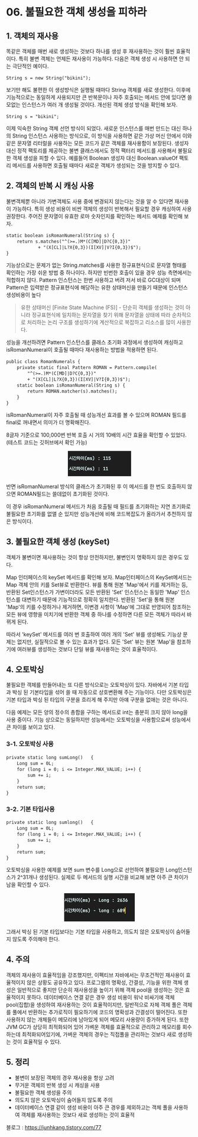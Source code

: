 # 06. 불필요한 객체 생성을 피하라

## 1\. 객체의 재사용

똑같은 객체를 매번 새로 생성하는 것보다 하나를 생성 후 재사용하는 것이 훨씬 효율적이다. 특히 불변 객체는 언제든 재사용이 가능하다. 다음은 객체 생성 시 사용하면 안 되는 극단적인 예이다.

```
String s = new String("bikini");
```

보기만 해도 불편한 이 생성방식은 실행될 때마다 String 객체를 새로 생성한다. 이후에 기능적으로는 동일하게 사용되지만 큰 반복문이나 자주 호출되는 메서드 안에 있다면 쓸모없는 인스턴스가 여러 개 생성될 것이다. 개선된 객체 생성 방식을 확인해 보자.

```
String s = "bikini";
```

이제 익숙한 String 객체 선언 방식이 되었다. 새로운 인스턴스를 매번 만드는 대신 하나의 String 인스턴스 사용하는 방식으로, 이 방식을 사용하면 같은 가상 머신 안에서 이와 같은 문자열 리터럴을 사용하는 모든 코드가 같은 객체를 재사용함이 보장된다. 생성자 대신 정적 팩토리를 제공하는 불변 클래스에서도 정적 팩터리 메서드를 사용해서 불필요한 객체 생성을 피할 수 있다. 예를들어 Boolean 생성자 대신 Boolean.valueOf 팩토리 메서드를 사용하면 호출될 때마다 새로운 객체가 생성되는 것을 방지할 수 있다.

## 2\. 객체의 반복 시 캐싱 사용

불변객체뿐 아니라 가변객체도 사용 중에 변경되지 않는다는 것을 알 수 있다면 재사용이 가능하다. 특히 생성 비용이 비싼 객체의 생성이 반복해서 필요할 경우 캐싱하여 사용 권장한다. 주어진 문자열이 유효한 로마 숫자인지를 확인하는 메서드 예제를 확인해 보자.

```
static boolean isRomanNumeral(String s) {
    return s.matches("^(>=.)M*(C[MD]|D?C{0,3})" 
            + "(X[CL]|L?X{0,3})(I[XV]|V?I{0,3})$");
}
```

기능상으로는 문제가 없는 String.matches를 사용한 정규표현식으로 문자열 형태를 확인하는 가장 쉬운 방법 중 하나이다. 하지만 빈번한 호출이 있을 경우 성능 측면에서는 적합하지 않다. Pattern 인스턴스는 한번 사용하고 버려 저서 바로 GC대상이 되며 Pattern은 입력받은 정규표현식에 해당하는 유한 상태머신을 만들기 때문에 인스턴스 생성비용이 높다

> 유한 상태머신 \[Finite State Machine (FS)\] - 단순히 객체를 생성하는 것이 아니라 정규표현식에 일치하는 문자열을 찾기 위해 문자열을 상태에 따라 순차적으로 처리하는 논리 구조를 생성하기에 계산적으로 복잡하고 리소스를 많이 사용한다. 

성능을 개선하려면 Pattern 인스턴스를 클래스 초기화 과정에서 생성하여 캐싱하고 isRomanNumeral이 호출될 때마다 재사용하는 방법을 적용하면 된다.

```
public class RomanNumerals {
    private static final Pattern ROMAN = Pattern.compile(
        "^(>=.)M*(C[MD]|D?C{0,3})"
        + "(X[CL]|L?X{0,3})(I[XV]|V?I{0,3})$");
    static boolean isRomanNumeral(String s) {
        return ROMAN.matcher(s).matches();
    }
}
```

isRomanNumeral이 자주 호출될 때 성능개선 효과를 볼 수 있으며 ROMAN 필드를 final로 꺼내면서 의미가 더 명확해진다.

8글자 기준으로 100,000번 반복 호출 시 거의 10배의 시간 효율을 확인할 수 있었다. (테스트 코드는 깃허브에서 확인 가능)

<p align="center"><img src="./images/img.png"/></p>

반면 isRomanNumeral 방식의 클래스가 초기화된 후 이 메서드를 한 번도 호출하지 않으면 ROMAN필드는 쓸데없이 초기화된 것이다.

이 경우 isRomanNumeral 메서드가 처음 호출될 때 필드를 초기화하는 지연 초기화로 불필요한 초기화를 없앨 순 있지만 성능개선에 비해 코드복잡도가 올라가서 추천하지 않은 방식이다.

## 3\. 불필요한 객체 생성 (keySet)

객체가 불변이면 재사용하는 것이 항상 안전하지만, 불변인지 명확하지 않은 경우도 있다. 

Map 인터페이스의 keySet 메서드를 확인해 보자. Map인터페이스의 KeySet메서드는 Map 객체 안의 키를 Set뷰로 반환한다.  뷰를 통해 원본 'Map'에서 키를 제거하는 등, 반환된 Set인스턴스가 가변이더라도 모든 반환된 'Set' 인스턴스는 동일한 'Map' 인스턴스를 대변하기 때문에 기능적으로 정확히 일치한다. 반환된 'Set'을 통해 원본 'Map'의 키를 수정하거나 제거하면, 이변경 사항이 'Map'에 그대로 반영되어 참조하는 모든 뷰에 영향을 미치기에 반환한 객체 중 하나를 수정하면 다른 모든 객체가 따라서 바뀌게 된다.

따라서 'keySet' 메서드를 여러 번 호출하여 여러 개의 'Set' 뷰를 생성해도 기능상 문제는 없지만, 실질적으로 볼 수 있는 효과가 없다. 모든 'Set' 뷰는 원본 'Map'을 참조하기에 여러뷰를 생성하는 것보다 단일 뷰를 재사용하는 것이 효율적이다.

## 4\. 오토박싱

불필요한 객체를 만들어내는 또 다른 방식으로는 오토박싱이 있다. 자바에서 기본 타입과 박싱 된 기본타입을 섞어 쓸 때 자동으로 상호변환해 주는 기능이다. 다만 오토박싱은 기본 타입과 박싱 된 타입의 구분을 흐리게 해 주지만 아얘 구분을 없애는 것은 아니다.

다음 예제는 모든 양의 정수의 총합을 구하는 메서드로 int는 충분히 크지 않아 long을 사용 중이다. 기능 상으로는 동일하지만 성능에서는 오토박싱을 사용함으로써 성능에서 큰 차이를 보이고 있다.

### 3-1. 오토박싱 사용

```
private static long sumLong()   {
    Long sum = 0L;
    for (long i = 0; i <= Integer.MAX_VALUE; i++) {
        sum += i;
    }
    return sum;
}
```

### 3-2. 기본 타입사용

```
private static long sumlong()   {
    Long sum = 0L;
    for (long i = 0; i <= Integer.MAX_VALUE; i++) {
        sum += i;
    }
    return sum;
}
```

오토박싱을 사용한 예제를 보면 sum 변수를 Long으로 선언하여 불필요한 Long인스턴스가 2^31개나 생성된다. 실제로 두 메서드의 실행 시간을 비교해 보면 아주 큰 차이가 남을 확인할 수 있다.

<p align="center"><img src="./images/img2.png"/></p>

그래서 박싱 된 기본 타입보다는 기본 타입을 사용하고, 의도치 않은 오토박싱이 숨어들지 않도록 주의해야 한다. 

## 4\. 주의

객체의 재사용이 효율적임을 강조했지만, 이펙티브 자바에서는 무조건적인 재사용이 효율적이지 않은 상황도 공유하고 있다. 프로그램의 명확성, 간결성, 기능을 위한 객체 생성은 일반적으로 좋지만 단순히 재사용성을 높이기 위해 객체 pool을 생성하는 것은 효율적이지 못하다. 데이터베이스 연결 같은 경우 생성 비용이 워낙 비싸기에 객체 pool(집합)을 생성하여 재사용하는 것이 효율적이지만,  일반적으로 자체 객체 풀은 객체를 풀에서 반환하는 추가로직이 필요하기에 코드의 명확성과 간결성이 떨어진다. 또한 사용하지 않는 개체들이 메모리에 남아있게 되어 메모리 사용량이 증가하게 된다. 또한 JVM GC가 상당히 최적화되어 있어 가벼운 객체를 효율적으로 관리하고 메모리를 회수하는데 최적화되어있기에, 가벼운 객체의 경우는 직접풀을 관리하는 것보다 새로 생성하는 것이 효율적일 수 있다.

## 5\. 정리

-   불변이 보장된 객체의 경우 재사용을 항상 고려
-   무거운 객체의 반복 생성 시 캐싱을 사용
-   불필요한 객체 생성을 주의
-   의도치 않은 오토박싱이 숨어들지 않도록 주의
-   데이터베이스 연결 같이 생성 비용이 아주 큰 경우를 제외하고는 객체 풀을 사용하여 객체를 재사용하는 것보다 새로 생성하는 것이 효율적

블로그 : https://junhkang.tistory.com/77